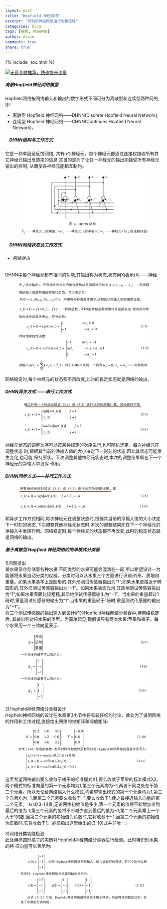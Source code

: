 ```yaml
---
layout: post
title: "Hopfield 神经网络"
excerpt: "可判断神经网络运行的稳定性"
categories: blog
tags: [编程, 神经网络]
author: Alvin
comments: true
share: true
---
```

{% include _toc.html %}

<script type="text/javascript">
var wumiiPermaLink = {{ site.url }}{{ page.url }}; 
var wumiiTitle = {{ page.title }}; 
var wumiiTags = {{ page.tags }}; 
var wumiiSitePrefix = "http://www.goaheadalvin.com/";
var wumiiParams = "&num=5&mode=3&pf=JAVASCRIPT";
</script>
<script type="text/javascript" src="http://widget.wumii.cn/ext/relatedItemsWidget"></script>
<a href="http://www.wumii.com/widget/relatedItems" style="border:0;">
<img src="http://static.wumii.cn/images/pixel.png" alt="无觅关联推荐，快速提升流量" style="border:0;padding:0;margin:0;" />
</a>

##### 离散Hopfield神经网络模型   

Hopfield网络按网络输入和输出的数字形式不同可分为离散型和连续型两种网络,即:  
  
- 离散型 Hopfield 神经网络——DHNN(Discrete Hopfield Neural Network);  
- 连续型 Hopfield 神经网络——CHNN(Continues Hopfield Neural Network)。  

##### &nbsp;&nbsp;&nbsp;&nbsp;DHNN结构与工作方式  
它是一种单层全反馈网络, 共有n个神经元。每个神经元都通过连接权接收所有其它神经元输出反馈来的信息,其目的是为了让任一神经元的输出能接受所有神经元输出的控制, 从而使各神经元能相互制约。 
<figure >
<img src="/postimage/AI3/h1.png" >
</figure>

##### &nbsp;&nbsp;&nbsp;&nbsp;DHNN网络状态及工作方式   
- ###### 网络状态   
DHNN中每个神经元都有相同的功能,其输出称为状态,状态用Xj表示(Xj——神经
<figure >
<img src="/postimage/AI3/h2.png" >
</figure>  
网络稳定时,每个神经元的状态都不再改变,此时的稳定状态就是网络的输出。   

##### DHNN异步方式 ——串行工作方式  
<figure >
<img src="/postimage/AI3/h3.png" >
</figure>
神经元状态的调整次序可以按某种规定的次序进行,也可随机选定。每次神经元在调整状态 时,根据其当前的净输入值的大小决定下一时刻的状态,因此其状态可能发生变化,也可能 保持原状。下次调整其他神经元状态时,本次的调整结果即在下一个神经元的净输入中发挥 作用。  
 
##### DHNN同步方式——并行工作方式  
<figure >
<img src="/postimage/AI3/h4.png" >
</figure>   
和异步工作方式相同,每次神经元在调整状态时,根据其当前的净输入值的大小决定下一时刻的状态,下次调整其他神经元状态时,本次的调整结果即在下一个神经元的净输入中发挥作用。网络稳定时,每个神经元的状态都不再改变,此时的稳定状态就是网络的输出。  

##### 基于离散型 Hopfield 神经网络的简单模式分类器  
1)问题提出  
某水果货仓存储着各种水果,不同类型的水果可能会混淆在一起,所以希望设计一台
能够将水果自动分类的仪器。分类时可以从水果三个方面进行识别:外形、质地和重量。如果水果基本上是圆形的,其外形测试传感器输出为“1”;如果水果更接近于椭圆形的,其外形测试传感器输出为“−1”。如果水果表面光滑,其质地测试传感器输出为“1”;如果水果表面比较粗糙,其质地测试传感器输出为“−1”。当水果的重量超过1 磅时,重量测试传感器的输出为“1”;当水果的重量轻于1磅时,重量测试传感器的输出为“−1”。  
将三个测试传感器的输出输入到设计好的Hopfield神经网络分类器中,待网络稳定后, 其输出则对应水果的类型。为简单起见,现假设只有两类水果:苹果和橘子。每个水果用一个三维向量表示:  
<figure >
<img src="/postimage/AI3/h5.png" >
</figure>   

2)Hopfield神经网络分类器设计   
Hopfield神经网络的设计在本章第3小节中将有较仔细的讨论。此处为了说明网络的作用和工作过程,直接给出网络的权矩阵和阈值矩阵:  
<figure >
<img src="/postimage/AI3/h6.png" >
</figure>  
这里希望网络输出要么收敛于橘子的标准模式X1,要么收敛于苹果的标准模式X2。两个模式的标准向量的第一个元素均为1,第三个元素均为−1,两者不同之处在于第二个元素。所以无论给网络输入什么模式,均希望输出模式的第一个元素均为1,第三个元素均为−1,而第二个元素要么收敛于−1,要么收敛于1,使之最接近输入向量的第二个元素。  
从式(3-11)看,无论网络初始值是多少,第一个元素的值将不断增加直到最后的值为 1;第三个元素的值将不断减少直到最后的值为−1;第二个元素乘上一个大于1的数,当第二个元素的初始值为负数时,它将收敛于−1,当第二个元素的初始值为正数时,它将收敛于1。必须指出这里给出的(3-10)式并非唯一。 

3)网络分类功能检测  
此处用椭圆形橘子的实例对Hopfield神经网络分类器进行检测。此时待识别水果的特 征向量可以表示为:   
<figure >
<img src="/postimage/AI3/h7.png">
</figure>








&nbsp;   
&nbsp;  

<!-- 多说评论框 start -->
<div class="ds-thread" data-thread-key="HOPFIELD" data-title="HOPFIELD" ></div>
<!-- 多说评论框 end -->
<!-- 多说公共JS代码 start (一个网页只需插入一次) -->
<script type="text/javascript">
var duoshuoQuery = {short_name:"goaheadalvin"};
(function() {
var ds = document.createElement('script');
ds.type = 'text/javascript';ds.async = true;
ds.src = (document.location.protocol == 'https:' ? 'https:' : 'http:') + '//static.duoshuo.com/embed.js';
ds.charset = 'UTF-8';
(document.getElementsByTagName('head')[0] 
|| document.getElementsByTagName('body')[0]).appendChild(ds);
})();
</script>
<!-- 多说公共JS代码 end -->